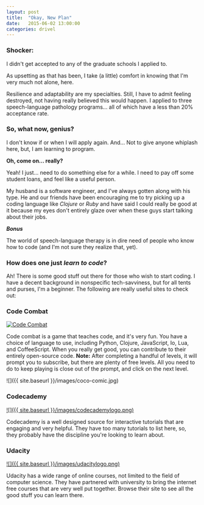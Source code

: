 ```yaml
---
layout: post
title:  "Okay, New Plan"
date:   2015-06-02 13:00:00
categories: drivel
---
```


### Shocker:
I didn't get accepted to any of the graduate schools I applied to.

As upsetting as that has been, I take (a little) comfort in knowing that I'm very much not alone, here.

Resilience and adaptability are my specialties. Still, I have to admit feeling destroyed, not having really believed this would happen. I applied to three speech-language pathology programs... all of which have a less than 20% acceptance rate.

### So, what now, genius?

I don't know if or when I will apply again. And... Not to give anyone whiplash here, but, I am learning to program.

**Oh, come on... really?**

Yeah! I just... need to do something else for a while. I need to pay off some student loans, and feel like a useful person.

My husband is a software engineer, and I've always gotten along with his type. He and our friends have been encouraging me to try picking up a coding language like *Clojure* or *Ruby* and have said I could really be good at it because my eyes don't entirely glaze over when these guys start talking about their jobs.

***Bonus***

The world of speech-language therapy is in dire need of people who know how to code (and I'm not sure they realize that, yet).

### How does one just *learn to code*?

Ah! There is some good stuff out there for those who wish to start coding. I have a decent background in nonspecific tech-savviness, but for all tents and purses, I'm a beginner. The following are really useful sites to check out:

### Code Combat
[![Code Combat](http://codecombat.com/images/pages/base/logo.png)](http://codecombat.com/)

Code combat is a game that teaches code, and it's very fun. You have a choice of language to use, including Python, Clojure, JavaScript, Io, Lua, and CoffeeScript. When you really get good, you can contribute to their entirely open-source code. **Note:** After completing a handful of levels, it will prompt you to subscribe, but there are plenty of free levels. All you need to do to keep playing is close out of the prompt, and click on the next level.

![]({{ site.baseurl }}/images/coco-comic.jpg)

### Codecademy

[![]({{ site.baseurl }}/images/codecademylogo.png)](http://www.codecademy.com)

Codecademy is a well designed source for interactive tutorials that are engaging and very helpful. They have too many tutorials to list here, so, they probably have the discipline you're looking to learn about.

### Udacity

[![]({{ site.baseurl }}/images/udacitylogo.png)](http://www.udacity.com)

Udacity has a wide range of online courses, not limited to the field of computer science. They have partnered with university to bring the internet free courses that are very well put together. Browse their site to see all the good stuff you can learn there.
